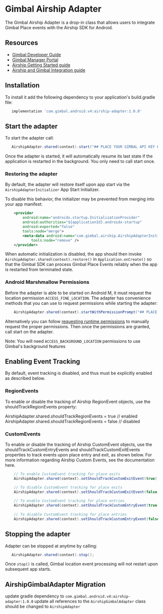 # Gimbal Airship Adapter

The Gimbal Airship Adapter is a drop-in class that allows users to integrate Gimbal Place events
with the Airship SDK for Android.

## Resources
- [Gimbal Developer Guide](https://gimbal.com/doc/android/v4/devguide.html)
- [Gimbal Manager Portal](https://manager.gimbal.com)
- [Airship Getting Started guide](https://docs.airship.com/platform/android/getting-started/)
- [Airship and Gimbal Integration guide](https://docs.airship.com/partners/gimbal/)

## Installation

To install it add the following dependency to your application's build.gradle file:

```groovy
   implementation 'com.gimbal.android.v4:airship-adapter:1.0.0'
```

## Start the adapter

To start the adapter call:

```java
   AirshipAdapter.shared(context).start("## PLACE YOUR GIMBAL API KEY HERE ##");
```

Once the adapter is started, it will automatically resume its last state if
the application is restarted in the background. You only need to call start
once.

### Restoring the adapter

By default, the adapter will restore itself upon app start via the `AirshipAdapterInitializer`
App Start Initializer.

To disable this behavior, the initializer may be prevented from merging into your app manifest:

```xml
    <provider
        android:name="androidx.startup.InitializationProvider"
        android:authorities="${applicationId}.androidx-startup"
        android:exported="false"
        tools:node="merge">
        <meta-data android:name="com.gimbal.airship.AirshipAdapterInitializer"
            tools:node="remove" />
    </provider>
```

When automatic initialization is disabled, the app should then invoke
`AirshipAdapter.shared(context).restore()` in `Application.onCreate()` so that the Gimbal SDK can
process Gimbal Place Events reliably when the app is restarted from terminated state.

### Android Marshmallow Permissions

Before the adapter is able to be started on Android M, it must request the location permission
`ACCESS_FINE_LOCATION`. The adapter has convenience methods that you can use to request permissions
while  starting the adapter:

```java
    AirshipAdapter.shared(context).startWithPermissionPrompt("## PLACE YOUR GIMBAL API KEY HERE ##");
```

Alternatively you can follow [requesting runtime permissions](https://developer.android.com/training/permissions/requesting.html)
to manually request the proper permissions. Then once the permissions are granted, call start on
the adapter.

Note: You will need `ACCESS_BACKGROUND_LOCATION` permissions to use Gimbal's background features

## Enabling Event Tracking
By default, event tracking is disabled, and thus must be explicitly enabled as described below.

### RegionEvents
To enable or disable the tracking of Airship RegionEvent objects, use the shouldTrackRegionEvents property:

AirshipAdapter.shared.shouldTrackRegionEvents = true // enabled
AirshipAdapter.shared.shouldTrackRegionEvents = false // disabled

### CustomEvents
To enable or disable the tracking of Airship CustomEvent objects, use the shouldTrackCustomEntryEvents and shouldTrackCustomExitEvents properties to track events upon place entry and exit, as shown below. For more information regarding Airship Custom Events, see the documentation here.

```java
    // To enable CustomEvent tracking for place exits
    AirshipAdapter.shared(context).setShouldTrackCustomExitEvent(true);

    // To disable CustomEvent tracking for place exits
    AirshipAdapter.shared(context).setShouldTrackCustomExitEvent(false);
    
    // To enable CustomEvent tracking for place entries
    AirshipAdapter.shared(context).setShouldTrackCustomEntryEvent(true);
    
    // To disable CustomEvent tracking for place entries
    AirshipAdapter.shared(context).setShouldTrackCustomEntryEvent(false);
```

## Stopping the adapter

Adapter can be stopped at anytime by calling:

```java
   AirshipAdapter.shared(context).stop();
```

Once `stop()` is called, Gimbal location event processing will not restart upon subsequent app
starts.

## AirshipGimbalAdapter Migration

update gradle dependency to `com.gimbal.android.v4:airship-adapter:1.0.0`
update all references to the `AirshipGimbalAdapter` class should be changed to `AirshipAdapter`
